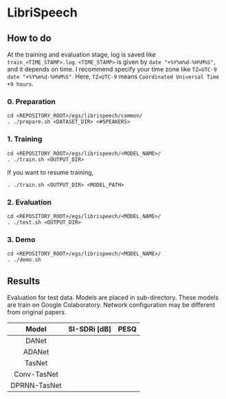 # LibriSpeech

## How to do
At the training and evaluation stage, log is saved like `train_<TIME_STAMP>.log`.
`<TIME_STAMP>` is given by `date "+%Y%m%d-%H%M%S"`, and it depends on time.
I recommend specify your time zone like `TZ=UTC-9 date "+%Y%m%d-%H%M%S"`.
Here, `TZ=UTC-9` means `Coordinated Universal Time +9 hours`.

### 0. Preparation
```
cd <REPOSITORY_ROOT>/egs/librispeech/common/
. ./prepare.sh <DATASET_DIR> <#SPEAKERS>
```

### 1. Training
```
cd <REPOSITORY_ROOT>/egs/librispeech/<MODEL_NAME>/
. ./train.sh <OUTPUT_DIR>
```

If you want to resume training,
```
. ./train.sh <OUTPUT_DIR> <MODEL_PATH>
```

### 2. Evaluation
```
cd <REPOSITORY_ROOT>/egs/librispeech/<MODEL_NAME>/
. ./test.sh <OUTPUT_DIR>
```

### 3. Demo
```
cd <REPOSITORY_ROOT>/egs/librispeech/<MODEL_NAME>/
. ./demo.sh
```

## Results
Evaluation for test data.
Models are placed in sub-directory. These models are train on Google Colaboratory.
Network configuration may be different from original papers.

| Model | SI-SDRi [dB] | PESQ |
| :---: | :---: | :---: |
| DANet |  |  |
| ADANet |  |  |
| TasNet |  |  |
| Conv-TasNet |  |  |
| DPRNN-TasNet |  |  |

